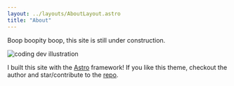```yaml
---
layout: ../layouts/AboutLayout.astro
title: "About"
---
```


Boop boopity boop, this site is still under construction.

<div>
  <img src="/assets/dev.svg" class="sm:w-1/2 mx-auto" alt="coding dev illustration">
</div>

I built this site with the [Astro](https://astro.build) framework!
If you like this theme, checkout the author and star/contribute to the [repo](https://github.com/satnaing/astro-paper).
